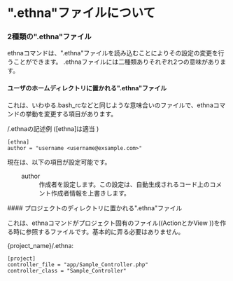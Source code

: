 # ".ethna"ファイルについて
### 2種類の".ethna"ファイル

ethnaコマンドは、".ethna"ファイルを読み込むことによりその設定の変更を行うことができます。 .ethnaファイルには二種類ありそれぞれ2つの意味があります。

#### ユーザのホームディレクトリに置かれる".ethna"ファイル

これは、いわゆる.bash_rcなどと同じような意味合いのファイルで、ethnaコマンドの挙動を変更する項目があります。

/.ethnaの記述例 ([ethna]は適当 )

    [ethna]
    author = "username <username@exsample.com>"

現在は、以下の項目が設定可能です。

<dl class="list1" style="padding-left:16px;margin-left:16px">
<dt>author</dt>
<dd>作成者を設定します。この設定は、自動生成されるコード上のコメント作成者情報を上書きします。</dd>
</dl>
#### プロジェクトのディレクトリに置かれる".ethna"ファイル

これは、ethnaコマンドがプロジェクト固有のファイル((ActionとかView ))を作る時に参照するファイルです。基本的に弄る必要はありません。

{project_name}/.ethna:

    [project]
    controller_file = "app/Sample_Controller.php"
    controller_class = "Sample_Controller"

